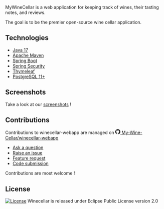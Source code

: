 MyWineCellar is a web application for keeping track of wines, their tasting notes, and reviews.

The goal is to be the premier open-source wine cellar application.

## Technologies

* [Java 17](https://www.oracle.com/java/technologies/)
* [Apache Maven](https://maven.apache.org/)
* [Spring Boot](https://spring.io/projects/spring-boot)
* [Spring Security](https://spring.io/projects/spring-security)
* [Thymeleaf](https://www.thymeleaf.org/)
* [PostgreSQL 11+](https://www.postgresql.org/)

## Screenshots

Take a look at our [screenshots](/screenshots.html) !

## Contributions

Contributions to winecellar-webapp are managed on 
<a href="https://github.com/My-Wine-Cellar/winecellar-webapp">
  <img src="/images/433-github.png" alt="GitHub"/>
  <span class="label">My-Wine-Cellar/winecellar-webapp</span>
</a>

* [Ask a question](https://github.com/My-Wine-Cellar/winecellar-webapp/discussions)
* [Raise an issue](https://github.com/My-Wine-Cellar/winecellar-webapp/issues)
* [Feature request](https://github.com/My-Wine-Cellar/winecellar-webapp/issues)
* [Code submission](https://github.com/My-Wine-Cellar/winecellar-webapp/pulls)

Contributions are most welcome !

## License

[![License](https://img.shields.io/badge/License-EPL%202.0-orange.svg)](https://www.eclipse.org/legal/epl-2.0/)
Winecellar is released under Eclipse Public License version 2.0
